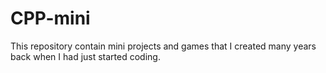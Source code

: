 # CPP-mini
This repository contain mini projects and games that I created many years back when I had just started coding.
